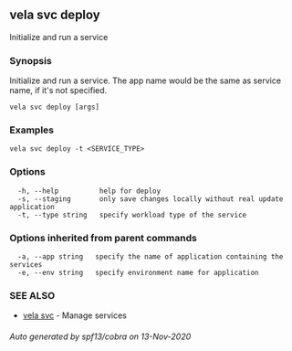 ## vela svc deploy

Initialize and run a service

### Synopsis

Initialize and run a service. The app name would be the same as service name, if it's not specified.

```
vela svc deploy [args]
```

### Examples

```
vela svc deploy -t <SERVICE_TYPE>
```

### Options

```
  -h, --help          help for deploy
  -s, --staging       only save changes locally without real update application
  -t, --type string   specify workload type of the service
```

### Options inherited from parent commands

```
  -a, --app string   specify the name of application containing the services
  -e, --env string   specify environment name for application
```

### SEE ALSO

* [vela svc](vela_svc.md)	 - Manage services

###### Auto generated by spf13/cobra on 13-Nov-2020
